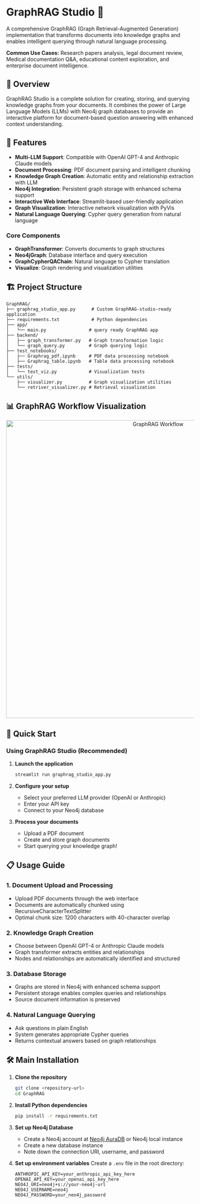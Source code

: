 # GraphRAG Studio 🔗

A comprehensive GraphRAG (Graph Retrieval-Augmented Generation) implementation that transforms documents into knowledge graphs and enables intelligent querying through natural language processing.

**Common Use Cases:** Research papers analysis, legal document review, Medical documentation Q&A, educational content exploration, and enterprise document intelligence.

## 🌟 Overview

GraphRAG Studio is a complete solution for creating, storing, and querying knowledge graphs from your documents. It combines the power of Large Language Models (LLMs) with Neo4j graph databases to provide an interactive platform for document-based question answering with enhanced context understanding.

## 🚀 Features

- **Multi-LLM Support**: Compatible with OpenAI GPT-4 and Anthropic Claude models
- **Document Processing**: PDF document parsing and intelligent chunking
- **Knowledge Graph Creation**: Automatic entity and relationship extraction with LLM
- **Neo4j Integration**: Persistent graph storage with enhanced schema support
- **Interactive Web Interface**: Streamlit-based user-friendly application
- **Graph Visualization**: Interactive network visualization with PyVis
- **Natural Language Querying**: Cypher query generation from natural language


### Core Components

- **GraphTransformer**: Converts documents to graph structures
- **Neo4jGraph**: Database interface and query execution
- **GraphCypherQAChain**: Natural language to Cypher translation
- **Visualize**: Graph rendering and visualization utilities



## 🏗️ Project Structure

```
GraphRAG/
├── graphrag_studio_app.py      # Custom GraphRAG-studio-ready application
├── requirements.txt            # Python dependencies
├── app/
│   └── main.py                # query ready GraphRAG app
├── backend/
│   ├── graph_transformer.py   # Graph transformation logic
│   └── graph_query.py         # Graph querying logic
├── test_notebooks/
│   ├── Graphrag_pdf.ipynb     # PDF data processing notebook
│   ├── Graphrag_table.ipynb   # Table data processing notebook
├── tests/
│   └── test_viz.py            # Visualization tests
└── utils/
    ├── visualizer.py          # Graph visualization utilities
    └── retriver_visualizer.py # Retrieval visualization
```

## 📊 GraphRAG Workflow Visualization

<div align="center">
  <img src="pdf_gragh_generation.svg" alt="GraphRAG Workflow" width="800" style="max-width: 100%; height: auto;">
</div>

## 🚀 Quick Start

### Using GraphRAG Studio (Recommended)

1. **Launch the application**
   ```bash
   streamlit run graphrag_studio_app.py
   ```

2. **Configure your setup**
   - Select your preferred LLM provider (OpenAI or Anthropic)
   - Enter your API key
   - Connect to your Neo4j database

3. **Process your documents**
   - Upload a PDF document
   - Create and store graph documents
   - Start querying your knowledge graph!

## 📋 Usage Guide

### 1. Document Upload and Processing
- Upload PDF documents through the web interface
- Documents are automatically chunked using RecursiveCharacterTextSplitter
- Optimal chunk size: 1200 characters with 40-character overlap

### 2. Knowledge Graph Creation
- Choose between OpenAI GPT-4 or Anthropic Claude models
- Graph transformer extracts entities and relationships
- Nodes and relationships are automatically identified and structured

### 3. Database Storage
- Graphs are stored in Neo4j with enhanced schema support
- Persistent storage enables complex queries and relationships
- Source document information is preserved

### 4. Natural Language Querying
- Ask questions in plain English
- System generates appropriate Cypher queries
- Returns contextual answers based on graph relationships

## 🛠️ Main Installation

1. **Clone the repository**
   ```bash
   git clone <repository-url>
   cd GraphRAG
   ```

2. **Install Python dependencies**
   ```bash
   pip install -r requirements.txt
   ```

3. **Set up Neo4j Database**
   - Create a Neo4j account at [Neo4j AuraDB](https://neo4j.com/cloud/aura/) or Neo4j local instance
   - Create a new database instance
   - Note down the connection URI, username, and password

4. **Set up environment variables**
   Create a `.env` file in the root directory:
   ```env
   ANTHROPIC_API_KEY=your_anthropic_api_key_here
   OPENAI_API_KEY=your_openai_api_key_here
   NEO4J_URI=neo4j+s://your-neo4j-url
   NEO4J_USERNAME=neo4j
   NEO4J_PASSWORD=your_neo4j_password
   ```